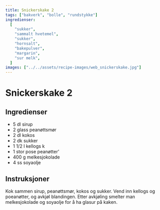 ```yaml
---
title: Snickerskake 2
tags: ["bakverk", "bolle", "rundstykke"]
ingredienser:
  [
    "sukker",
    "sammalt hvetemel",
    "sukker",
    "hornsalt",
    "bakepulver",
    "margarin",
    "sur melk",
  ]
images: ["../../assets/recipe-images/web_snickerskake.jpg"]
---
```


# Snickerskake 2

## Ingredienser

- 5 dl sirup
- 2 glass peanøttsmør
- 2 dl kokos
- 2 dk sukker
- 1 1/2 l kellogs k
- 1 stor pose peanøtter'
- 400 g melkesjokolade
- 4 ss soyaolje

## Instruksjoner

Kok sammen sirup, peanøttsmør, kokos og sukker. Vend inn kellogs og poeanøtter, og avkjøl blandingen. Etter avkjøling smelter man melkesjokolade og soyaolje for å ha glasur på kaken.
